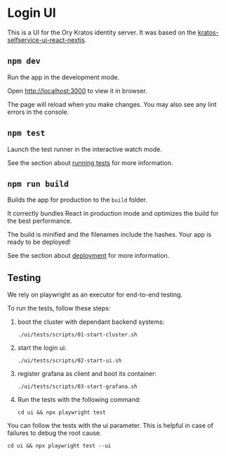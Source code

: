 # Login UI

This is a UI for the Ory Kratos identity server. It was based on
the [kratos-selfservice-ui-react-nextjs](https://github.com/ory/kratos-selfservice-ui-react-nextjs/).

## `npm dev`

Run the app in the development mode.

Open <http://localhost:3000> to view it in browser.

The page will reload when you make changes. You may also see any lint errors in
the console.

## `npm test`

Launch the test runner in the interactive watch mode.

See the section
about [running tests](https://facebook.github.io/create-react-app/docs/running-tests)
for more information.

## `npm run build`

Builds the app for production to the `build` folder.

It correctly bundles React in production mode and optimizes the build for the
best performance.

The build is minified and the filenames include the hashes.
Your app is ready to be deployed!

See the section
about [deployment](https://facebook.github.io/create-react-app/docs/deployment)
for more information.

## Testing

We rely on playwright as an executor for end-to-end testing.

To run the tests, follow these steps:
1. boot the cluster with dependant backend systems:

    `./ui/tests/scripts/01-start-cluster.sh`

2. start the login ui:

    `./ui/tests/scripts/02-start-ui.sh`

3. register grafana as client and boot its container:

   `./ui/tests/scripts/03-start-grafana.sh`

4. Run the tests with the following command:

    `cd ui && npx playwright test`

You can follow the tests with the ui parameter. This is helpful in case of failures to debug the root cause.

    cd ui && npx playwright test --ui
